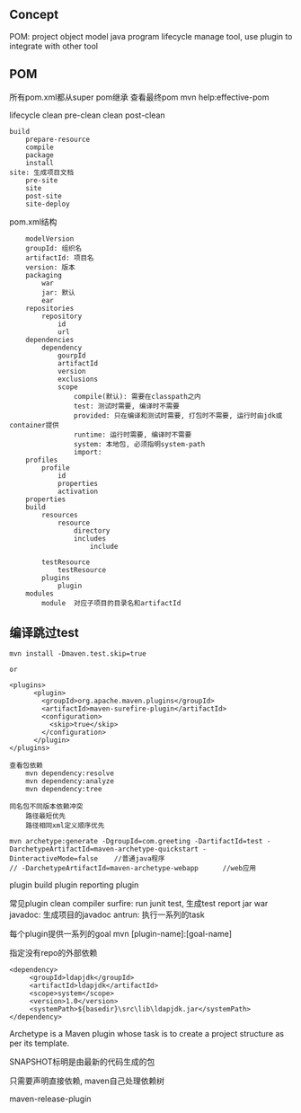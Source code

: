 ## Concept
POM: project object model
java program lifecycle manage tool, use plugin to integrate with other tool

## POM
所有pom.xml都从super pom继承
查看最终pom
    mvn help:effective-pom 

lifecycle
    clean
        pre-clean
        clean
        post-clean

    build
        prepare-resource
        compile
        package
        install
    site: 生成项目文档
        pre-site
        site
        post-site
        site-deploy


pom.xml结构
```
    modelVersion 
    groupId: 组织名
    artifactId: 项目名
    version: 版本
    packaging
        war
        jar: 默认
        ear
    repositories
        repository
            id
            url
    dependencies 
        dependency
            gourpId
            artifactId
            version
            exclusions
            scope
                compile(默认): 需要在classpath之内
                test: 测试时需要, 编译时不需要
                provided: 只在编译和测试时需要, 打包时不需要, 运行时由jdk或container提供
                runtime: 运行时需要, 编译时不需要
                system: 本地包, 必须指明system-path
                import: 
    profiles
        profile
            id
            properties
            activation
    properties
    build
        resources
            resource
                directory
                includes
                    include

        testResource
            testResource
        plugins
            plugin
    modules
        module  对应子项目的目录名和artifactId
```            

## 编译跳过test
```
mvn install -Dmaven.test.skip=true

or 

<plugins>
      <plugin>
        <groupId>org.apache.maven.plugins</groupId>
        <artifactId>maven-surefire-plugin</artifactId>
        <configuration>
          <skip>true</skip>
        </configuration>
      </plugin>
</plugins>
```

```
查看包依赖
    mvn dependency:resolve
    mvn dependency:analyze
    mvn dependency:tree

同名包不同版本依赖冲突
    路径最短优先
    路径相同xml定义顺序优先

```
```
mvn archetype:generate -DgroupId=com.greeting -DartifactId=test -DarchetypeArtifactId=maven-archetype-quickstart -DinteractiveMode=false    //普通java程序 
// -DarchetypeArtifactId=maven-archetype-webapp      //web应用
```
plugin
    build plugin
    reporting plugin

常见plugin
    clean
    compiler
    surfire: run junit test, 生成test report
    jar
    war
    javadoc: 生成项目的javadoc
    antrun: 执行一系列的task

每个plugin提供一系列的goal
mvn [plugin-name]:[goal-name]


指定没有repo的外部依赖
```
<dependency>
     <groupId>ldapjdk</groupId>
     <artifactId>ldapjdk</artifactId>
     <scope>system</scope>
     <version>1.0</version>
     <systemPath>${basedir}\src\lib\ldapjdk.jar</systemPath>
</dependency>
```
Archetype is a Maven plugin whose task is to create a project structure as per its template.

SNAPSHOT标明是由最新的代码生成的包

只需要声明直接依赖, maven自己处理依赖树

maven-release-plugin
